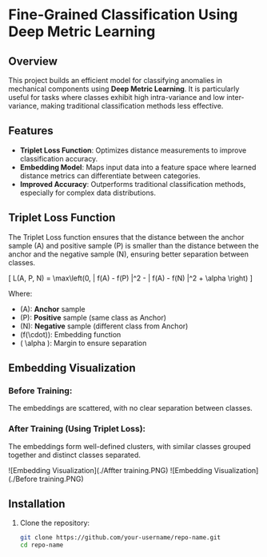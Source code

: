 # Fine-Grained Classification Using Deep Metric Learning

## Overview
This project builds an efficient model for classifying anomalies in mechanical components using **Deep Metric Learning**. It is particularly useful for tasks where classes exhibit high intra-variance and low inter-variance, making traditional classification methods less effective.

## Features
- **Triplet Loss Function**: Optimizes distance measurements to improve classification accuracy.
- **Embedding Model**: Maps input data into a feature space where learned distance metrics can differentiate between categories.
- **Improved Accuracy**: Outperforms traditional classification methods, especially for complex data distributions.

## Triplet Loss Function
The Triplet Loss function ensures that the distance between the anchor sample \(A\) and positive sample \(P\) is smaller than the distance between the anchor and the negative sample \(N\), ensuring better separation between classes.

\[
L(A, P, N) = \max\left(0, \| f(A) - f(P) \|^2 - \| f(A) - f(N) \|^2 + \alpha \right)
\]

Where:
- \(A\): **Anchor** sample
- \(P\): **Positive** sample (same class as Anchor)
- \(N\): **Negative** sample (different class from Anchor)
- \(f(\cdot)\): Embedding function
- \( \alpha \): Margin to ensure separation

## Embedding Visualization

### Before Training:
The embeddings are scattered, with no clear separation between classes.

### After Training (Using Triplet Loss):
The embeddings form well-defined clusters, with similar classes grouped together and distinct classes separated.

![Embedding Visualization](./Affter training.PNG)
![Embedding Visualization](./Before training.PNG)

## Installation
1. Clone the repository:
   ```bash
   git clone https://github.com/your-username/repo-name.git
   cd repo-name
